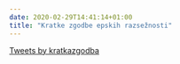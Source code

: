 ```yaml
---
date: 2020-02-29T14:41:14+01:00
title: "Kratke zgodbe epskih razsežnosti"
---
```

<a class="twitter-timeline" data-theme="light" href="https://twitter.com/kratkazgodba?ref_src=twsrc%5Etfw">Tweets by kratkazgodba</a>
<script async src="https://platform.twitter.com/widgets.js" charset="utf-8"></script>
